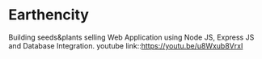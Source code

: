 # Earthencity

Building  seeds&plants selling Web Application using Node JS, Express JS and Database Integration. 
youtube link::https://youtu.be/u8Wxub8VrxI
